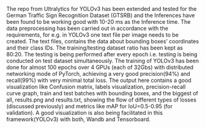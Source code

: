 The repo from Ultralytics for YOLOv3 has been extended and tested for the German Traffic Sign Recognition Dataset (GTSRB) and the Inferences have been found to be working good with 10-20 ms as the Inference time.
The data preprocessing has been carried out in accordance with the requirements, for e.g. in YOLOv3 one text file per image needs to be created. The text files, contains the data about bounding boxes’ coordinates and their class IDs.
The training/testing dataset ratio has been kept as 80:20.
The testing is being performed after every epoch i.e. testing is being conducted on test dataset simultaneously.
The training of YOLOv3 has been done for almost 100 epochs over 4 GPUs (each of 32Gbs) with distributed networking mode of PyTorch,  achieving a very good precision(94%) and recall(99%) with very minimal total loss.
The output here contains a good visualization like Confusion matrix, labels visualization, precision-recall curve graph, train and test batches with bounding boxes, and the biggest of all, results.png and results.txt, showing the flow of different types of losses (discussed previously) and metrics like mAP for IoU=0.5-0.95 (for validation).
A good visualization is also being facilitated in this framework(YOLOv3) with both, Wandb and Tensorboard.

